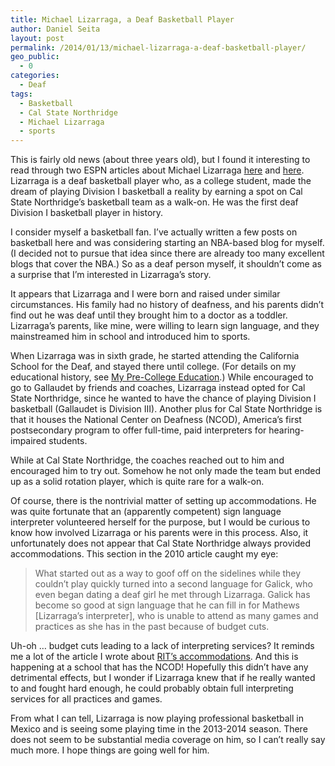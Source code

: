 ```yaml
---
title: Michael Lizarraga, a Deaf Basketball Player
author: Daniel Seita
layout: post
permalink: /2014/01/13/michael-lizarraga-a-deaf-basketball-player/
geo_public:
  - 0
categories:
  - Deaf
tags:
  - Basketball
  - Cal State Northridge
  - Michael Lizarraga
  - sports
---
```

This is fairly old news (about three years old), but I found it interesting to read through two ESPN articles about Michael Lizarraga [here][1] and [here][2]. Lizarraga is a deaf basketball player who, as a college student, made the dream of playing Division I basketball a reality by earning a spot on Cal State Northridge&#8217;s basketball team as a walk-on. He was the first deaf Division I basketball player in history.

I consider myself a basketball fan. I&#8217;ve actually written a few posts on basketball here and was considering starting an NBA-based blog for myself. (I decided not to pursue that idea since there are already too many excellent blogs that cover the NBA.) So as a deaf person myself, it shouldn&#8217;t come as a surprise that I&#8217;m interested in Lizarraga&#8217;s story.

It appears that Lizarraga and I were born and raised under similar circumstances. His family had no history of deafness, and his parents didn&#8217;t find out he was deaf until they brought him to a doctor as a toddler. Lizarraga&#8217;s parents, like mine, were willing to learn sign language, and they mainstreamed him in school and introduced him to sports.

When Lizarraga was in sixth grade, he started attending the California School for the Deaf, and stayed there until college. (For details on my educational history, see [My Pre-College Education][3].) While encouraged to go to Gallaudet by friends and coaches, Lizarraga instead opted for Cal State Northridge, since he wanted to have the chance of playing Division I basketball (Gallaudet is Division III). Another plus for Cal State Northridge is that it houses the National Center on Deafness (NCOD), America&#8217;s first postsecondary program to offer full-time, paid interpreters for hearing-impaired students.

While at Cal State Northridge, the coaches reached out to him and encouraged him to try out. Somehow he not only made the team but ended up as a solid rotation player, which is quite rare for a walk-on.

Of course, there is the nontrivial matter of setting up accommodations. He was quite fortunate that an (apparently competent) sign language interpreter volunteered herself for the purpose, but I would be curious to know how involved Lizarraga or his parents were in this process. Also, it unfortunately does not appear that Cal State Northridge always provided accommodations. This section in the 2010 article caught my eye:

> What started out as a way to goof off on the sidelines while they couldn&#8217;t play quickly turned into a second language for Galick, who even began dating a deaf girl he met through Lizarraga. Galick has become so good at sign language that he can fill in for Mathews [Lizarraga&#8217;s interpreter], who is unable to attend as many games and practices as she has in the past because of budget cuts.

Uh-oh &#8230; budget cuts leading to a lack of interpreting services? It reminds me a lot of the article I wrote about [RIT&#8217;s accommodations][4]. And this is happening at a school that has the NCOD! Hopefully this didn&#8217;t have any detrimental effects, but I wonder if Lizarraga knew that if he really wanted to and fought hard enough, he could probably obtain full interpreting services for all practices and games.

From what I can tell, Lizarraga is now playing professional basketball in Mexico and is seeing some playing time in the 2013-2014 season. There does not seem to be substantial media coverage on him, so I can&#8217;t really say much more. I hope things are going well for him.

 [1]: http://sports.espn.go.com/los-angeles/ncb/columns/story?id=4970355
 [2]: http://sports.espn.go.com/ncb/columns/story?id=6125964
 [3]: http://danieltakeshi.github.io/2013/08/08/my-pre-college-education-as-a-deaf-mainstreamed-student/
 [4]: http://danieltakeshi.github.io/2013/04/13/an-inside-view-of-rits-accommodation-policies-and-its-limitations/
